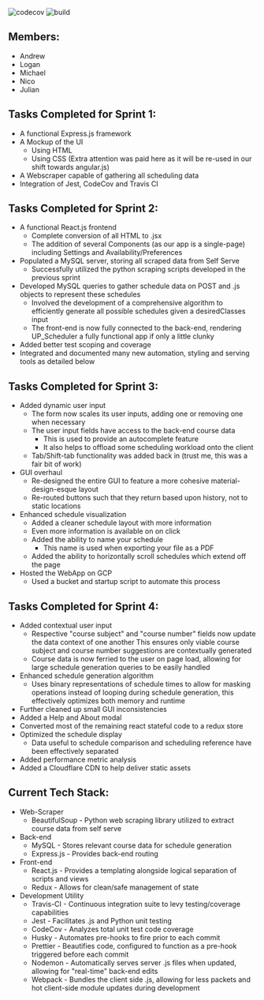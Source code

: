 ![codecov](https://img.shields.io/codecov/c/github/upcs/cs-341-project-sq19-golf/master.svg?style=flat) ![build](https://img.shields.io/travis/com/upcs/cs-341-project-sq19-golf.svg?style=flat)

## **Members:**

- Andrew
- Logan
- Michael
- Nico
- Julian

## **Tasks Completed for Sprint 1:**

- A functional Express.js framework
- A Mockup of the UI
  - Using HTML
  - Using CSS (Extra attention was paid here as it will be re-used in our shift towards angular.js)
- A Webscraper capable of gathering all scheduling data
- Integration of Jest, CodeCov and Travis CI 

## **Tasks Completed for Sprint 2:**

- A functional React.js frontend
  - Complete conversion of all HTML to .jsx
  - The addition of several Components (as our app is a single-page) including Settings and Availability/Preferences
- Populated a MySQL server, storing all scraped data from Self Serve
  - Successfully utilized the python scraping scripts developed in the previous sprint
- Developed MySQL queries to gather schedule data on POST and .js objects to represent these schedules
  - Involved the development of a comprehensive algorithm to efficiently generate all possible schedules given a desiredClasses input
  - The front-end is now fully connected to the back-end, rendering UP_Scheduler a fully functional app if only a little clunky
- Added better test scoping and coverage
- Integrated and documented many new automation, styling and serving tools as detailed below

## **Tasks Completed for Sprint 3:**

- Added dynamic user input
  - The form now scales its user inputs, adding one or removing one when necessary
  - The user input fields have access to the back-end course data
    - This is used to provide an autocomplete feature
    - It also helps to offload some scheduling workload onto the client
  - Tab/Shift-tab functionality was added back in (trust me, this was a fair bit of work)
- GUI overhaul
  - Re-designed the entire GUI to feature a more cohesive material-design-esque layout
  - Re-routed buttons such that they return based upon history, not to static locations
- Enhanced schedule visualization
  - Added a cleaner schedule layout with more information
  - Even more information is available on on click
  - Added the ability to name your schedule
      - This name is used when exporting your file as a PDF
  - Added the ability to horizontally scroll schedules which extend off the page
- Hosted the WebApp on GCP
  - Used a bucket and startup script to automate this process

## **Tasks Completed for Sprint 4:**

- Added contextual user input
  - Respective "course subject" and "course number" fields now update the data context of one another
  This ensures only viable course subject and course number suggestions are contextually generated
  - Course data is now ferried to the user on page load, allowing for large schedule generation queries to be easily handled
- Enhanced schedule generation algorithm
  - Uses binary representations of schedule times to allow for masking operations instead of looping during schedule generation, this effectively optimizes both memory and runtime
- Further cleaned up small GUI inconsistencies
- Added a Help and About modal
- Converted most of the remaining react stateful code to a redux store
- Optimized the schedule display
  - Data useful to schedule comparison and scheduling reference have been effectively separated
- Added performance metric analysis
- Added a Cloudflare CDN to help deliver static assets

## **Current Tech Stack:**

- Web-Scraper
  - BeautifulSoup - Python web scraping library utilized to extract course data from self serve
- Back-end
  - MySQL - Stores relevant course data for schedule generation
  - Express.js - Provides back-end routing
- Front-end
  - React.js - Provides a templating alongside logical separation of scripts and views
  - Redux - Allows for clean/safe management of state
- Development Utility
  - Travis-CI - Continuous integration suite to levy testing/coverage capabilities
  - Jest - Facilitates .js and Python unit testing
  - CodeCov - Analyzes total unit test code coverage
  - Husky - Automates pre-hooks to fire prior to each commit
  - Prettier - Beautifies code, configured to function as a pre-hook triggered before each commit
  - Nodemon - Automatically serves server .js files when updated, allowing for "real-time" back-end edits
  - Webpack - Bundles the client side .js, allowing for less packets and hot client-side module updates during development
